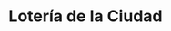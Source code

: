 ---
title: "Lotería de la Ciudad"
url: /ciudad-autonoma-de-buenos-aires/loteria-de-la-ciudad-avenida-diaz-velez-2/
shop: Lotterie
---
